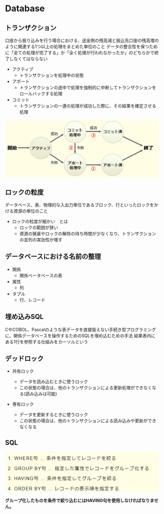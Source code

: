 # Database
## トランザクション
口座から振り込みを行う場合における、送金側の残高減と振込先口座の残高増のように関連する1つ以上の処理をまとめた単位のこと
データの整合性を保つために「全ての処理が完了する」か「全く処理が行われなかったか」のどちらかで終了しなくてはならない

- アクティブ
  - トランザクションを処理中の状態
- アポート
  - トランザクションの途中で処理を強制的に中断してトランザクションをロールバックする処理
- コミット
  - トランザクションの一連の処理が成功した際に、その結果を確定させる処理

![picture 1](../images/6410ff065005f9bf677ff2d9f66edde12822e2d3ba41f5945f52df1cd36e6d21.png)


## ロックの粒度
データベース、表、物理的な入出力単位であるブロック、行といったロックをかける資源の単位のこと
- ロックの粒度が細かい　とは
  - ロックの範囲が狭い
  - 資源の猟豪やロックの解除の待ち時間が少なくなり、トランザクションの並列の実効性が増す


## データベースにおける名前の整理
- 関係
  - 関係ベータベースの表
- 属性
  - 列
- タプル
  - 行、レコード


## 埋め込みSQL
CやCOBOL、Pascalのような表データを直接扱えない手続き型プログラミングに、関係データベースを操作するためのSQLを埋め込むための手法
結果表内にある1行を参照する仕組みをカーソルという

## デッドロック
- 共有ロック
  - データを読み込むときに使うロック
  - この状態の場合は、他のトランザクションによる更新処理ができなくなる(読み込みは可能)

- 専有ロック
  - データを更新するときに使うロック
  - この状態の場合は、他のトランザクションによる読み込みや更新ができなくなる


## SQL
![picture 1](../../images/6c18155108d16b32f8911f09198ffb5df3cedc1f58abf98f594bfc06071cc6ae.png)

**グループ化したものを条件で絞り込むにはHAVING句を使用しなければなりません。**
